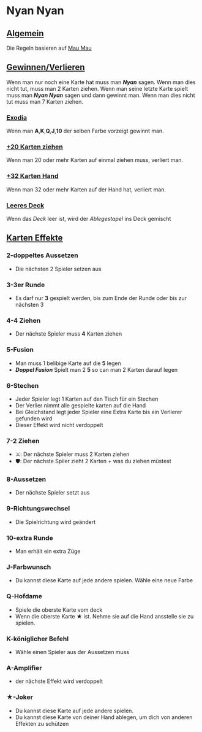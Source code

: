 Nyan Nyan
==========================

[Algemein](../ger.md#algemein)
--------------------------
Die Regeln basieren auf [Mau Mau](https://de.wikipedia.org/wiki/Mau-Mau_(Kartenspiel))

[Gewinnen/Verlieren](../ger.md#gewinnenverlieren)
---------------------------
Wenn man nur noch eine Karte hat muss man **_Nyan_** sagen. Wenn man dies nicht tut, muss man 2 Karten ziehen. Wenn man seine letzte Karte spielt muss man **_Nyan Nyan_** sagen und dann gewinnt man. Wenn man dies nicht tut muss man 7 Karten ziehen. 

### [Exodia](../ger.md#exodia)
Wenn man **A**,**K**,**Q**,**J**,**10** der selben Farbe vorzeigt gewinnt man.

### [+20 Karten ziehen](../ger.md#20-karten-ziehen)
Wenn man 20 oder mehr Karten auf einmal ziehen muss, verliert man.

### [+32 Karten Hand](../ger.md#32-karten-hand)
Wenn man 32 oder mehr Karten auf der Hand hat, verliert man.

### [Leeres Deck](../ger.md#leeres-deck)
Wenn das _Deck_ leer ist, wird der _Ablegestapel_ ins Deck gemischt

[Karten Effekte](../ger.md#karten-effekte)
--------------------------

### 2-doppeltes Aussetzen
- Die nächsten 2 Spieler setzen aus

### 3-3er Runde
- Es darf nur **3** gespielt werden, bis zum Ende der Runde oder bis zur nächsten 3

### 4-4 Ziehen
- Der n&auml;chste Spieler muss **4** Karten ziehen

### 5-Fusion
- Man muss 1 belibige Karte auf die **5** legen
- **_Doppel Fusion_** Spielt man 2 **5** so can man 2 Karten darauf legen

### 6-Stechen
- Jeder Spieler legt 1 Karten auf den Tisch für ein Stechen
- Der Verlier nimmt alle gespielte karten auf die Hand
- Bei Gleichstand legt jeder Spieler eine Extra Karte bis ein Verlierer gefunden wird
- Dieser Effekt wird nicht verdoppelt

### 7-2 Ziehen
- ⚔️: Der nächste Spieler muss 2 Karten ziehen
- 🛡️: Der nächste Spiler zieht 2 Karten + was du ziehen müstest

### 8-Aussetzen
- Der nächste Spieler setzt aus

### 9-Richtungswechsel
- Die Spielrichtung wird geändert

### 10-extra Runde
- Man erhält ein extra Züge

### J-Farbwunsch
- Du kannst diese Karte auf jede andere spielen. Wähle eine neue Farbe

### Q-Hofdame
- Spiele die oberste Karte vom deck
- Wenn die oberste Karte &#9733; ist. Nehme sie auf die Hand ansstelle sie zu spielen.

### K-königlicher Befehl
- Wähle einen Spieler aus der Aussetzen muss

### A-Amplifier
- der nächste Effekt wird verdoppelt

### &#9733;-Joker
- Du kannst diese Karte auf jede andere spielen.
- Du kannst diese Karte von deiner Hand ablegen, um dich von anderen Effekten zu schützen
